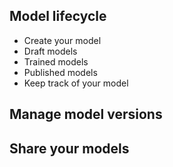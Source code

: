 ## Model lifecycle
  - Create your model
  - Draft models
  - Trained models
  - Published models
  - Keep track of your model
## Manage model versions
## Share your models
